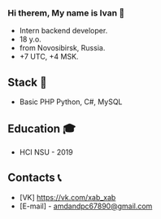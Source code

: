 ### Hi therem, My name is Ivan 👋
- Intern backend developer.
- 18 y.o.
- from Novosibirsk, Russia.
- +7 UTC, +4 MSK.

## Stack 🔨
- Basic PHP Python, C#, MySQL

## Education 🎓
- HCI NSU - 2019

## Contacts 📞
- [VK] https://vk.com/xab_xab
- [E-mail] - amdandpc67890@gmail.com
